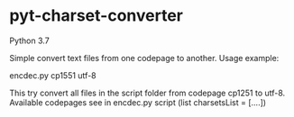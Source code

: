 # pyt-charset-converter

Python 3.7

Simple convert text files from one codepage to another.
Usage example:

encdec.py cp1551 utf-8

This try convert all files in the script folder from codepage cp1251 to utf-8.
Available codepages see in encdec.py script (list charsetsList = [....])
